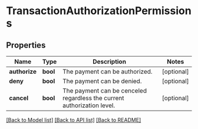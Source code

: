 # TransactionAuthorizationPermissions

## Properties
Name | Type | Description | Notes
------------ | ------------- | ------------- | -------------
**authorize** | **bool** | The payment can be authorized. | [optional] 
**deny** | **bool** | The payment can be denied. | [optional] 
**cancel** | **bool** | The payment can be cenceled regardless the current authorization level. | [optional] 

[[Back to Model list]](../README.md#documentation-for-models) [[Back to API list]](../README.md#documentation-for-api-endpoints) [[Back to README]](../README.md)


